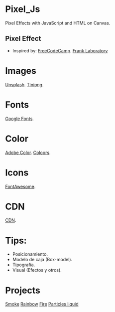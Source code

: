 # Pixel_Js
Pixel Effects with JavaScript and HTML  on Canvas. 

## Pixel Effect
- Inspired by: [FreeCodeCamp](https://www.youtube.com/watch?v=UoTxOVEecbI&t=27s).
[Frank Laboratory](https://www.youtube.com/c/Frankslaboratory/videos)

# Images
[Unsplash](https://unsplash.com/).
[Tinipng](https://tinypng.com/).

# Fonts
[Google Fonts](https://fonts.google.com/specimen/Montserrat?preview.text_type=custom).

# Color
[Adobe Color](https://color.adobe.com/es/create/color-wheel).
[Coloors](https://coolors.co/).

# Icons
[FontAwesome](https://fontawesome.com/icons?d=gallery&p=2).

# CDN
[CDN](https://cdnjs.com/).

# Tips: 
- Posicionamiento.
- Modelo de caja (Box-model).
- Tipografía.
- Visual (Efectos y otros).

# Projects
[Smoke](https://codepen.io/franksLaboratory/details/ZEprPKx)
[Rainbow](https://codepen.io/franksLaboratory/pen/MWjBPgB)
[Fire](https://codepen.io/franksLaboratory/pen/XWjBPOx)
[Particles liquid](https://codepen.io/franksLaboratory/pen/VwKEeqR)